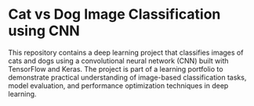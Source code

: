 # Cat vs Dog Image Classification using CNN

This repository contains a deep learning project that classifies images of cats and dogs using a convolutional neural network (CNN) built with TensorFlow and Keras. The project is part of a learning portfolio to demonstrate practical understanding of image-based classification tasks, model evaluation, and performance optimization techniques in deep learning.
